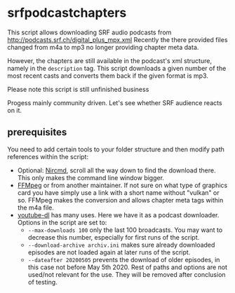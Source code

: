 # srfpodcastchapters

This script allows downloading SRF audio podcasts from http://podcasts.srf.ch/digital_plus_mpx.xml
Recently the there provided files changed from m4a to mp3 no longer providing chapter meta data.

However, the chapters are still available in the podcast's xml structure, namely in the `description`
tag. This script downloads a given number of the most recent casts and converts them back if the
given format is mp3.

>>>
Please note this script is still unfinished business
>>>

Progess mainly community driven. Let's see whether SRF audience reacts on it.

## prerequisites

You need to add certain tools to your folder structure and then modify path references within the
script:
- Optional: [Nircmd](https://www.nirsoft.net/utils/nircmd.html), scroll all the way down to find the
  download there. This only makes the command line window bigger.
- [FFMpeg](https://github.com/BtbN/FFmpeg-Builds/releases) or from another maintainer. If not sure
  on what type of graphics card you have simply use a link with a short name without "vulkan" or so.
  FFMpeg makes the conversion and allows chapter meta tags within the m4a file.
- [youtube-dl](https://youtube-dl.org/) has many uses. Here we have it as a podcast downloader.
  Options in the script are set to:
  - `--max-downloads 100` only the last 100 broadcasts. You may want to decrease this number,
    especially for first runs of the script.
  - `--download-archive archiv.ini` makes sure already downloaded episodes are not loaded again at
    later runs of the script.
  - `--dateafter 20200505` prevents the download of older episodes, in this case not before May 5th
    2020.
Rest of paths and options are not used/not relevant for the use. They will be removed after conclusion
of testing.
